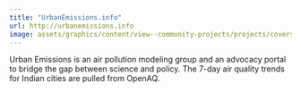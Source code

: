 ```yaml
---
title: "UrbanEmissions.info"
url: http://urbanemissions.info
image: assets/graphics/content/view--community-projects/projects/covers/urbanemissions.jpg
---
```


Urban Emissions is an air pollution modeling group and an advocacy portal to bridge the gap between science and policy. The 7-day air quality trends for Indian cities are pulled from OpenAQ.
